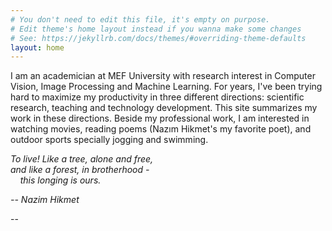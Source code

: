 ```yaml
---
# You don't need to edit this file, it's empty on purpose.
# Edit theme's home layout instead if you wanna make some changes
# See: https://jekyllrb.com/docs/themes/#overriding-theme-defaults
layout: home
---
```

I am an academician at MEF University with research interest in Computer Vision, Image Processing and Machine Learning. For years, I've been trying hard to maximize my productivity in three different directions: scientific research, teaching and  technology development. This site summarizes my work in these directions. Beside my professional work, I am interested in watching movies, reading poems (Nazım Hikmet's my favorite poet), and outdoor sports specially jogging and swimming.       


*To live! Like a tree, alone and free,  
and like a forest, in brotherhood -  
    this longing is ours.*

*-- Nazim Hikmet*

--

<!-- Homepage contents go here -->
